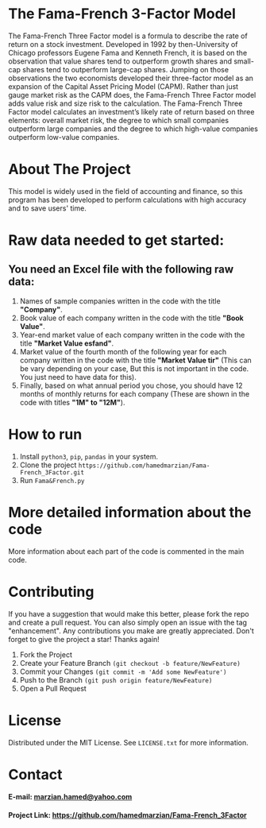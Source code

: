 # The Fama-French 3-Factor Model
The Fama-French Three Factor model is a formula to describe the rate of return on a stock investment. Developed in 1992 by then-University of Chicago professors Eugene Fama and Kenneth French, it is based on the observation that value shares tend to outperform growth shares and small-cap shares tend to outperform large-cap shares. Jumping on those observations the two economists developed their three-factor model as an expansion of the Capital Asset Pricing Model (CAPM). Rather than just gauge market risk as the CAPM does, the Fama-French Three Factor model adds value risk and size risk to the calculation.
The Fama-French Three Factor model calculates an investment’s likely rate of return based on three elements: overall market risk, the degree to which small companies outperform large companies and the degree to which high-value companies outperform low-value companies.

# About The Project
This model is widely used in the field of accounting and finance, so this program has been developed to perform calculations with high accuracy and to save users' time.

# Raw data needed to get started:
## You need an Excel file with the following raw data:
1. Names of sample companies written in the code with the title **"Company"**.
2. Book value of each company written in the code with the title **"Book Value"**.
3. Year-end market value of each company written in the code with the title **"Market Value esfand"**.
4. Market value of the fourth month of the following year for each company written in the code with the title **"Market Value tir"** (This can be vary depending on your case, But this is not important in the code. You just need to have data for this).
5. Finally, based on what annual period you chose, you should have 12 months of monthly returns for each company (These are shown in the code with titles **"1M" to "12M"**).

# How to run
1. Install `python3`, `pip`, `pandas` in your system.
2. Clone the project `https://github.com/hamedmarzian/Fama-French_3Factor.git`
3. Run `Fama&French.py`

# More detailed information about the code
More information about each part of the code is commented in the main code.

# Contributing
If you have a suggestion that would make this better, please fork the repo and create a pull request. You can also simply open an issue with the tag "enhancement". Any contributions you make are greatly appreciated.
Don't forget to give the project a star! Thanks again!
1. Fork the Project
2. Create your Feature Branch `(git checkout -b feature/NewFeature)`
3. Commit your Changes `(git commit -m 'Add some NewFeature')`
4. Push to the Branch `(git push origin feature/NewFeature)`
5. Open a Pull Request

# License
Distributed under the MIT License. See `LICENSE.txt` for more information.

# Contact
#### E-mail: marzian.hamed@yahoo.com
#### Project Link: https://github.com/hamedmarzian/Fama-French_3Factor
